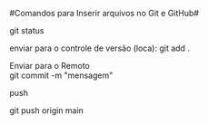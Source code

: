 #Comandos para Inserir arquivos no Git e GitHub#

git status

enviar para o controle de versão (loca):
git add .

Enviar para o Remoto	
git commit -m "mensagem"

push

git push origin main
